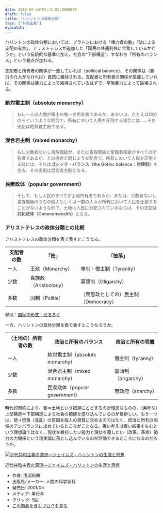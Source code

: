 ```yaml
---
date: 2012-08-29T03:35:03.0000000
draft: false
title: "ハリントンの政体分類"
tags: ["共和主義"]
eyecatch: 
---
```

<p>ハリントンの政体分類においては、プラトンにおける「権力者の数」「法による支配の有無」、アリストテレスが追加した「国民の共通利益に合致しているかどうか」という伝統的な基準に加え、社会の“下部構造”、すなわち「所有のバランス」という視点が加わる。</p><p>支配者と所有者の関係が一致していれば（political balance）、その関係は（暴力の介入がなければ）自然に維持される。支配者と所有者の関係が乖離していれば、その関係は暴力によって維持されているはずで、早晩暴力によって破壊される。</p>

<div class="section">
<h3>絶対君主制（absolute monarchy）</h3>

<blockquote>
<p>もし一人の人間が領土の唯一の所有者であるか、あるいは、たとえば四分の三というような割合で、所有において人民を圧倒する場合には……その支配は絶対君主制である。</p>

</blockquote>

</div>
<div class="section">
<h3>混合君主制（mixed monarchy）</h3>

<blockquote>
<p>もし少数者ないし貴族階級が、または貴族階級と聖職者階級がすべての所有者であるか、上の場合と同じような割合で、所有において人民を圧倒する時には、それは<b>ゴシック・バランス（the Gothic balance：封建制）</b>を生み、その支配は混合君主制となる。</p>

</blockquote>

</div>
<div class="section">
<h3>民衆政体（popular government）</h3>

<blockquote>
<p>そして、もし人民のすべてが土地所有者であるか、または、少数者ないし貴族階級のうちの個人もしくは一部の人々が所有において人民を圧倒することがないような形で、土地は人民に分配されているならば、その支配は<b>共和政体（Commonwealth）</b>となる。</p>

</blockquote>

</div>
<div class="section">
<h3>アリストテレスの政体分類との比較</h3>
<p>アリストテレスの政体分類を表で表すとこうなる。</p>

<table>
<tr>
<th>支配者の数</th>
<th>「徳」</th>
<th>「堕落」</th>
</tr>
<tr>
<td>一人</td>
<td>王政（Monarchy）</td>
<td>専制・僭主制（Tyranity）</td>
</tr>
<tr>
<td>少数</td>
<td>貴族政（Aristocracy）</td>
<td>寡頭制（Oligarchy）</td>
</tr>
<tr>
<td>多数</td>
<td>国制（Politia）</td>
<td>（衆愚政としての）民主制（Democracy）</td>
</tr>
</table><p>参照：<a href="https://blog.daruyanagi.jp/entry/2011/12/17/030448">&#x56FD;&#x5BB6;&#x306E;&#x5F62;&#x5F0F; - &#x3060;&#x308B;&#x308D;&#x3050;</a></p><p>一方、ハリントンの政体分類を表で表すとこうなろうか。</p>

<table>
<tr>
<th>（土地の）所有者の数</th>
<th>政治と所有のバランス</th>
<th>政治と所有の乖離</th>
</tr>
<tr>
<td>一人</td>
<td>絶対君主制（absolute monarchy）</td>
<td>僭主制（tyranny）</td>
</tr>
<tr>
<td>少数</td>
<td>混合君主制（mixed monarchy）</td>
<td>寡頭制（origarchy）</td>
</tr>
<tr>
<td>多数</td>
<td>民衆政体（popular government）</td>
<td>無政府（anarchy）</td>
</tr>
</table><p>時代的制約により、富＝土地という把握にとどまるのが残念なものの、（素朴な）上部構造＝下部構造による社会の把握を盛り込んでいるのが目新しい。もう一つは、徳→堕落（混乱）の原因を個人の資質に求めるのではなく、統治と所有の関係のアンバランスに求めているところがことなる。善い考えは善い結果を生むという理想論ではなく、現状を維持したい勢力と現状を覆したい（改革、革命）勢力の力関係という現実論に落とし込んでいるのが評価できるところになるのだろうか。</p><p><div class="hatena-asin-detail"><a href="http://www.amazon.co.jp/exec/obidos/ASIN/4822601943/bestylesnet-22/"><img src="https://images-fe.ssl-images-amazon.com/images/I/41RJJHGDJVL._SL160_.jpg" class="hatena-asin-detail-image" alt="近代共和主義の源流―ジェイムズ・ハリントンの生涯と思想" title="近代共和主義の源流―ジェイムズ・ハリントンの生涯と思想"></a><div class="hatena-asin-detail-info"><p class="hatena-asin-detail-title"><a href="http://www.amazon.co.jp/exec/obidos/ASIN/4822601943/bestylesnet-22/">近代共和主義の源流―ジェイムズ・ハリントンの生涯と思想</a></p><ul><li><span class="hatena-asin-detail-label">作者:</span> 浅沼和典</li><li><span class="hatena-asin-detail-label">出版社/メーカー:</span> 人間の科学新社</li><li><span class="hatena-asin-detail-label">発売日:</span> 2001/05</li><li><span class="hatena-asin-detail-label">メディア:</span> 単行本</li><li> <span class="hatena-asin-detail-label">クリック</span>: 3回</li><li><a href="http://d.hatena.ne.jp/asin/4822601943/bestylesnet-22" target="_blank">この商品を含むブログを見る</a></li></ul></div><div class="hatena-asin-detail-foot"></div></div></p>

</div>